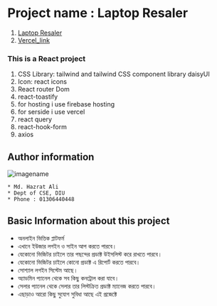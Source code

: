 # Project name : Laptop Resaler

1. [Laptop Resaler](https://laptopreseler.web.app/ "Laptop Resaler")
2. [Vercel_link](https://laptop-reseler-server-side-hazratali-pixel.vercel.app/ "Laptop Resaler")

### This is a React project

1. CSS Library: tailwind and tailwind CSS component library daisyUI
2. Icon: react icons
3. React router Dom
4. react-toastify
5. for hosting i use firebase hosting
6. for serside i use vercel
7. react query
8. react-hook-form
9. axios

## Author information

![imagename](https://lh3.googleusercontent.com/a/ALm5wu3-VZ44MFpEKX3SJdB0z5bOTVPy_pq8OMu4G0IO8C0=s96-c)

    * Md. Hazrat Ali
    * Dept of CSE, DIU
    * Phone : 01306440448

## Basic Information about this project

- অনলাইন ভিত্তিক প্লাটফর্ম
- এখানে ইউজার লগইন ও সাইন আপ করতে পারবে।
- যেকোনো ভিজিটর চাইলে তার পছন্দের প্রডাক্ট উইসলিস্ট করে রাখতে পারবে।
- যেকোনো ভিজিটর চাইলে কোনো প্রডাক্ট এ রিপোর্ট করতে পারবে।
- সোশ্যাল লগইন সিস্টেম আছে।
- অ্যাডমিন প্যানেল থেকে সব কিছু কনট্রোল করা যাবে।
- সেলার প্যানেল থেকে সেলার তার লিস্টক্রিত প্রডাক্ট ম্যানেজ করতে পারবে।
- এছাড়াও আরো কিছু সুযোগ সুবিধা আছে এই প্রজেক্টে
